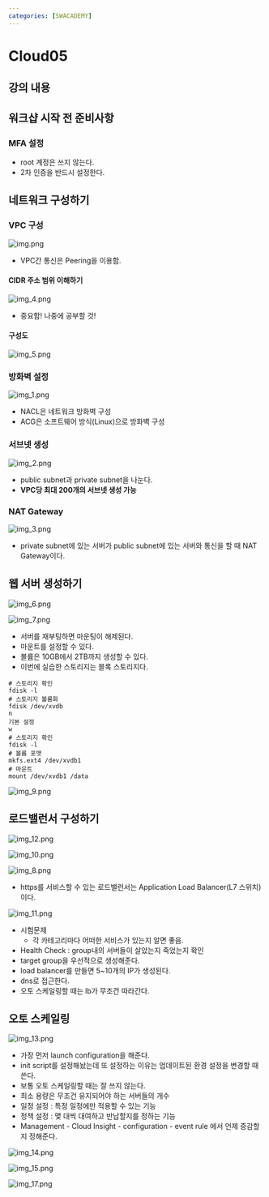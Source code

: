 ```yaml
---
categories: [SWACADEMY]
---
```


# Cloud05

## 강의 내용

## 워크샵 시작 전 준비사항

### MFA 설정

- root 계정은 쓰지 않는다.
- 2차 인증을 반드시 설정한다.

## 네트워크 구성하기

### VPC 구성

![img.png](img.png)

- VPC간 통신은 Peering을 이용함.

#### CIDR 주소 범위 이해하기

![img_4.png](img_4.png)

- 중요함! 나중에 공부할 것!

#### 구성도

![img_5.png](img_5.png)

### 방화벽 설정

![img_1.png](img_1.png)

- NACL은 네트워크 방화벽 구성
- ACG은 소프트웨어 방식(Linux)으로 방화벽 구성

### 서브넷 생성

![img_2.png](img_2.png)

- public subnet과 private subnet을 나눈다.
- **VPC당 최대 200개의 서브넷 생성 가능**

### NAT Gateway

![img_3.png](img_3.png)

- private subnet에 있는 서버가 public subnet에 있는 서버와 통신을 할 때 NAT Gateway이다.

## 웹 서버 생성하기

![img_6.png](img_6.png)

![img_7.png](img_7.png)

- 서버를 재부팅하면 마운팅이 해제된다.
- 마운트를 설정할 수 있다.
- 볼륨은 10GB에서 2TB까지 생성할 수 있다.
- 이번에 실습한 스토리지는 블록 스토리지다.

```shell
# 스토리지 확인
fdisk -l
# 스토리지 볼륨화
fdisk /dev/xvdb
n
기본 설정
w
# 스토리지 확인
fdisk -l
# 볼륨 포맷
mkfs.ext4 /dev/xvdb1
# 마운트
mount /dev/xvdb1 /data
```

![img_9.png](img_9.png)

## 로드밸런서 구성하기

![img_12.png](img_12.png)

![img_10.png](img_10.png)

![img_8.png](img_8.png)

- https를 서비스할 수 있는 로드밸런서는 Application Load Balancer(L7 스위치)이다.

![img_11.png](img_11.png)

- 시험문제
  - 각 카테고리마다 어떠한 서비스가 있는지 알면 좋음.
- Health Check : group내의 서버들이 살았는지 죽었는지 확인
- target group을 우선적으로 생성해준다.
- load balancer를 만들면 5~10개의 IP가 생성된다.
- dns로 접근한다.
- 오토 스케일링할 때는 lb가 무조건 따라간다.

## 오토 스케일링

![img_13.png](img_13.png)

- 가장 먼저 launch configuration을 해준다.
- init script를 설정해놨는데 또 설정하는 이유는 업데이트된 환경 설정을 변경할 때 쓴다.
- 보통 오토 스케일링할 때는 잘 쓰지 않는다.
- 최소 용량은 무조건 유지되어야 하는 서버들의 개수
- 일정 설정 : 특정 일정에만 적용할 수 있는 기능
- 정책 설정 : 몇 대씩 대여하고 반납할지를 정하는 기능
- Management - Cloud Insight - configuration - event rule 에서 언제 증감할지 정해준다.

![img_14.png](img_14.png)

![img_15.png](img_15.png)

![img_17.png](img_17.png)
